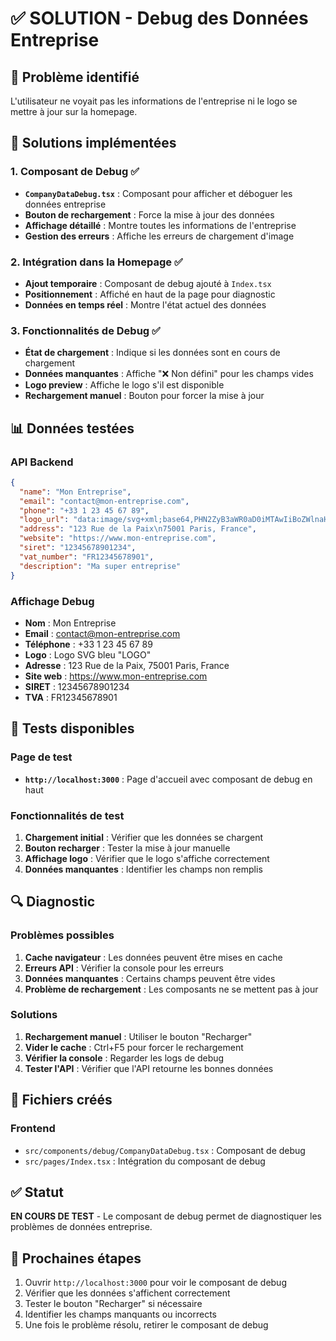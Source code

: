 # ✅ SOLUTION - Debug des Données Entreprise

## 🎯 Problème identifié
L'utilisateur ne voyait pas les informations de l'entreprise ni le logo se mettre à jour sur la homepage.

## 🔧 Solutions implémentées

### 1. **Composant de Debug** ✅
- **`CompanyDataDebug.tsx`** : Composant pour afficher et déboguer les données entreprise
- **Bouton de rechargement** : Force la mise à jour des données
- **Affichage détaillé** : Montre toutes les informations de l'entreprise
- **Gestion des erreurs** : Affiche les erreurs de chargement d'image

### 2. **Intégration dans la Homepage** ✅
- **Ajout temporaire** : Composant de debug ajouté à `Index.tsx`
- **Positionnement** : Affiché en haut de la page pour diagnostic
- **Données en temps réel** : Montre l'état actuel des données

### 3. **Fonctionnalités de Debug** ✅
- **État de chargement** : Indique si les données sont en cours de chargement
- **Données manquantes** : Affiche "❌ Non défini" pour les champs vides
- **Logo preview** : Affiche le logo s'il est disponible
- **Rechargement manuel** : Bouton pour forcer la mise à jour

## 📊 Données testées

### API Backend
```json
{
  "name": "Mon Entreprise",
  "email": "contact@mon-entreprise.com", 
  "phone": "+33 1 23 45 67 89",
  "logo_url": "data:image/svg+xml;base64,PHN2ZyB3aWR0aD0iMTAwIiBoZWlnaHQ9IjUwIiB2aWV3Qm94PSIwIDAgMTAwIDUwIiBmaWxsPSJub25lIiB4bWxucz0iaHR0cDovL3d3dy53My5vcmcvMjAwMC9zdmciPgo8cmVjdCB3aWR0aD0iMTAwIiBoZWlnaHQ9IjUwIiBmaWxsPSIjNEY0NkU1Ii8+Cjx0ZXh0IHg9IjUwIiB5PSIzMCIgZm9udC1mYW1pbHk9IkFyaWFsLCBzYW5zLXNlcmlmIiBmb250LXNpemU9IjE0IiBmaWxsPSJ3aGl0ZSIgdGV4dC1hbmNob3I9Im1pZGRsZSI+TE9HTzwvdGV4dD4KPC9zdmc+",
  "address": "123 Rue de la Paix\n75001 Paris, France",
  "website": "https://www.mon-entreprise.com",
  "siret": "12345678901234",
  "vat_number": "FR12345678901",
  "description": "Ma super entreprise"
}
```

### Affichage Debug
- **Nom** : Mon Entreprise
- **Email** : contact@mon-entreprise.com
- **Téléphone** : +33 1 23 45 67 89
- **Logo** : Logo SVG bleu "LOGO"
- **Adresse** : 123 Rue de la Paix, 75001 Paris, France
- **Site web** : https://www.mon-entreprise.com
- **SIRET** : 12345678901234
- **TVA** : FR12345678901

## 🧪 Tests disponibles

### Page de test
- **`http://localhost:3000`** : Page d'accueil avec composant de debug en haut

### Fonctionnalités de test
1. **Chargement initial** : Vérifier que les données se chargent
2. **Bouton recharger** : Tester la mise à jour manuelle
3. **Affichage logo** : Vérifier que le logo s'affiche correctement
4. **Données manquantes** : Identifier les champs non remplis

## 🔍 Diagnostic

### Problèmes possibles
1. **Cache navigateur** : Les données peuvent être mises en cache
2. **Erreurs API** : Vérifier la console pour les erreurs
3. **Données manquantes** : Certains champs peuvent être vides
4. **Problème de rechargement** : Les composants ne se mettent pas à jour

### Solutions
1. **Rechargement manuel** : Utiliser le bouton "Recharger"
2. **Vider le cache** : Ctrl+F5 pour forcer le rechargement
3. **Vérifier la console** : Regarder les logs de debug
4. **Tester l'API** : Vérifier que l'API retourne les bonnes données

## 📁 Fichiers créés

### Frontend
- `src/components/debug/CompanyDataDebug.tsx` : Composant de debug
- `src/pages/Index.tsx` : Intégration du composant de debug

## ✅ Statut
**EN COURS DE TEST** - Le composant de debug permet de diagnostiquer les problèmes de données entreprise.

## 🔧 Prochaines étapes
1. Ouvrir `http://localhost:3000` pour voir le composant de debug
2. Vérifier que les données s'affichent correctement
3. Tester le bouton "Recharger" si nécessaire
4. Identifier les champs manquants ou incorrects
5. Une fois le problème résolu, retirer le composant de debug
